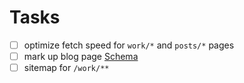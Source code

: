 # Tasks

- [ ] optimize fetch speed for `work/*` and `posts/*` pages
- [ ] mark up blog page [Schema](https://unhead.unjs.io/schema-org/recipes/blog)
- [ ] sitemap for `/work/**`
